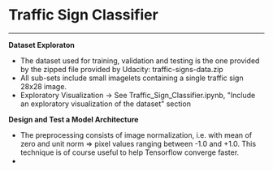 # **Traffic Sign Classifier** 

---

**Dataset Exploraton**
* The dataset used for training, validation and testing is the one provided by the zipped file provided by Udacity: traffic-signs-data.zip
* All sub-sets include small imagelets containing a single traffic sign 28x28 image.
* Exploratory Visualization -> See Traffic_Sign_Classifier.ipynb, "Include an exploratory visualization of the dataset" section

**Design and Test a Model Architecture**
* The preprocessing consists of image normalization, i.e. with mean of zero and unit norm => pixel values ranging between -1.0 and +1.0. This technique is of course useful to help Tensorflow converge faster.
* 

